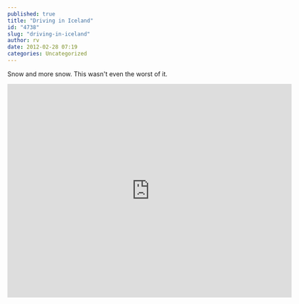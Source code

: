 ```yaml
---
published: true
title: "Driving in Iceland"
id: "4738"
slug: "driving-in-iceland"
author: rv
date: 2012-02-28 07:19
categories: Uncategorized
---
```

Snow and more snow. This wasn't even the worst of it.

<iframe src="https://www.youtube.com/embed/RFmYVTxZh2o" frameborder="0" width="640" height="480"></iframe>